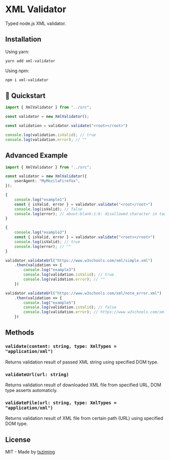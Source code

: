 
# XML Validator

Typed node.js XML validator.

## Installation

Using yarn:

```bash
yarn add xml-validator
```

Using npm:

```bash
npm i xml-validator
```

## 👀 Quickstart

```typescript
import { XmlValidator } from "../src";

const validator = new XmlValidator();

const validation = validator.validate("<root></root>")

console.log(validation.isValid); // true
console.log(validation.error); // ""
```

## Advanced Example

```typescript
import { XmlValidator } from "../src";

const validator = new XmlValidator({
    userAgent: "MyMozilaFirefox",
});

{
    console.log("example1")
    const { isValid, error } = validator.validate("<root</root>")
    console.log(isValid); // false
    console.log(error); // about:blank:1:6: disallowed character in tag name.
}

{
    console.log("example2")
    const { isValid, error } = validator.validate("<root></root>")
    console.log(isValid); // true
    console.log(error); // ""
}

validator.validateUrl("https://www.w3schools.com/xml/simple.xml")
    .then(validation => {
        console.log("example3")
        console.log(validation.isValid); // true
        console.log(validation.error); // ""
    })

validator.validateUrl("https://www.w3schools.com/xml/note_error.xml")
    .then(validation => {
        console.log("example5")
        console.log(validation.isValid); // false
        console.log(validation.error); // https://www.w3schools.com/xml/note_error.xml:4:19: unexpected close tag.
    })
```

## Methods

### `validate(content: string, type: XmlTypes = "application/xml")`

Returns validation result of passed XML string using specified DOM type.  

### `validateUrl(url: string)`

Returns validation result of downloaded XML file from specified URL, DOM type asserts automaticly.

### `validateFile(url: string, type: XmlTypes = "application/xml")`

Returns validation result of XML file from certain path (URL) using specified DOM type.

## License

MIT - Made by [tsziming](https://github.com/tsziming)
